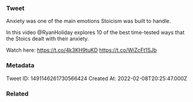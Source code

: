 ### Tweet
Anxiety was one of the main emotions Stoicism was built to handle. 

In this video @RyanHoliday explores 10 of the best time-tested ways that the Stoics dealt with their anxiety.

Watch here: https://t.co/4k3KH9tuKD https://t.co/WiZcFt1SJb

### Metadata
Tweet ID: 1491146261730566424
Created At: 2022-02-08T20:25:47.000Z

### Related

